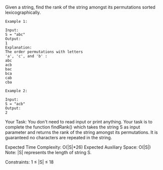 Given a string, find the rank of the string amongst its permutations sorted lexicographically. 
```
Example 1:

Input:
S = "abc"
Output:
1
Explanation:
The order permutations with letters 
'a', 'c', and 'b' : 
abc
acb
bac
bca
cab
cba
```
```
Example 2:

Input:
S = "acb"
Output:
2
```
Your Task:
You don't need to read input or print anything. Your task is to complete the function findRank() which takes the string S as input parameter and returns the rank of the string amongst its permutations.
It is guaranteed no characters are repeated in the string.


Expected Time Complexity: O(|S|*26)
Expected Auxiliary Space: O(|S|)
Note: |S| represents the length of string S.


Constraints:
1 ≤ |S| ≤ 18
